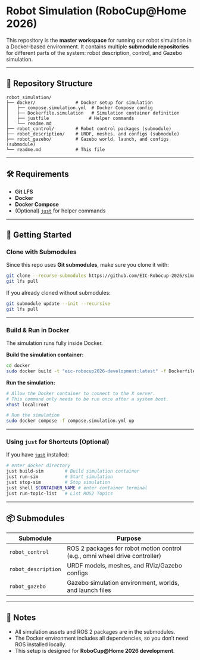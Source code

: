 # Robot Simulation (RoboCup@Home 2026)

This repository is the **master workspace** for running our robot simulation in a Docker-based environment.
It contains multiple **submodule repositories** for different parts of the system: robot description, control, and Gazebo simulation.

---

## 📂 Repository Structure

```
robot_simulation/
├── docker/               # Docker setup for simulation
│   ├── compose.simulation.yml  # Docker Compose config
│   ├── Dockerfile.simulation   # Simulation container definition
│   ├── justfile               # Helper commands
│   └── readme.md
├── robot_control/        # Robot control packages (submodule)
├── robot_description/    # URDF, meshes, and configs (submodule)
├── robot_gazebo/         # Gazebo world, launch, and configs (submodule)
└── readme.md             # This file
```

---
## 🛠 Requirements

* **Git LFS**
* **Docker**
* **Docker Compose**
* (Optional) [`just`](https://github.com/casey/just) for helper commands

---

## 🚀 Getting Started

### Clone with Submodules

Since this repo uses **Git submodules**, make sure you clone it with:

```bash
git clone --recurse-submodules https://github.com/EIC-Robocup-2026/simulation.git
git lfs pull
```

If you already cloned without submodules:

```bash
git submodule update --init --recursive
git lfs pull
```

---

### Build & Run in Docker

The simulation runs fully inside Docker.

**Build the simulation container:**

```bash
cd docker
sudo docker build -t "eic-robocup2026-development:latest" -f Dockerfile.simulation ..
```

**Run the simulation:**

```bash
# Allow the Docker container to connect to the X server.
# This command only needs to be run once after a system boot.
xhost local:root

# Run the simulation
sudo docker compose -f compose.simulation.yml up
```

---

###  Using `just` for Shortcuts (Optional)

If you have [`just`](https://github.com/casey/just) installed:
```bash
# enter docker directory
just build-sim        # Build simulation container
just run-sim          # Start simulation
just stop-sim         # Stop simulation
just shell $CONTAINER_NAME # enter container terminal
just run-topic-list   # List ROS2 Topics
```
---

## 📦 Submodules

| Submodule           | Purpose                                                                     |
| ------------------- | --------------------------------------------------------------------------- |
| `robot_control`     | ROS 2 packages for robot motion control (e.g., omni wheel drive controller) |
| `robot_description` | URDF models, meshes, and RViz/Gazebo configs                                |
| `robot_gazebo`      | Gazebo simulation environment, worlds, and launch files                     |

---

## 📌 Notes

* All simulation assets and ROS 2 packages are in the submodules.
* The Docker environment includes all dependencies, so you don’t need ROS installed locally.
* This setup is designed for **RoboCup@Home 2026 development**.

